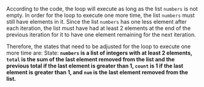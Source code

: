 According to the code, the loop will execute as long as the list `numbers` is not empty. In order for the loop to execute one more time, the list `numbers` must still have elements in it. Since the list `numbers` has one less element after each iteration, the list must have had at least 2 elements at the end of the previous iteration for it to have one element remaining for the next iteration.

Therefore, the states that need to be adjusted for the loop to execute one more time are:
State: **`numbers` is a list of integers with at least 2 elements, `total` is the sum of the last element removed from the list and the previous total if the last element is greater than 1, `count` is 1 if the last element is greater than 1, and `num` is the last element removed from the list.**